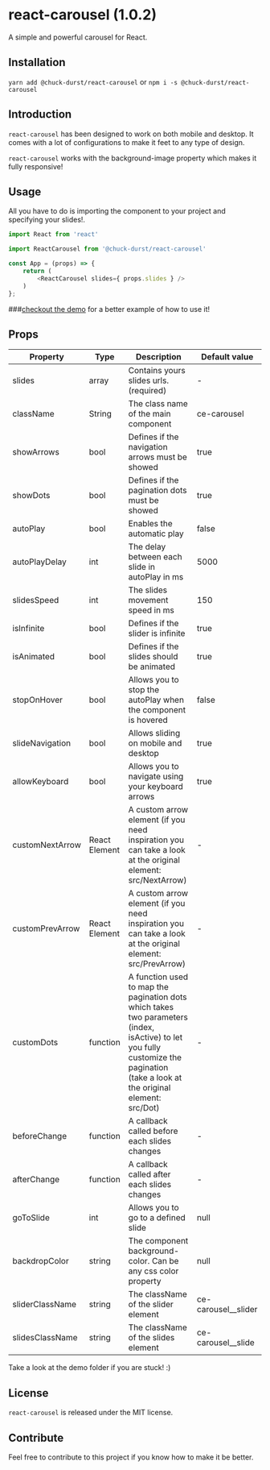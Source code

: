 # react-carousel (1.0.2)

A simple and powerful carousel for React.

## Installation

`yarn add @chuck-durst/react-carousel` or `npm i -s @chuck-durst/react-carousel`

## Introduction

`react-carousel` has been designed to work on both mobile and desktop. It comes with a lot of configurations to make it feet to any type of design. 

`react-carousel` works with the background-image property which makes it fully responsive!

## Usage

All you have to do is importing the component to your project and specifying your slides!.

``` js
import React from 'react'

import ReactCarousel from '@chuck-durst/react-carousel'

const App = (props) => {
	return (
		<ReactCarousel slides={ props.slides } />
	)
};

```


###[checkout the demo](https://chuck-durst.github.io/react-carousel/) for a better example of how to use it!


## Props


|    Property      | Type |          Description                                                                                                    | Default value |
| -------------    | ---- |          -----------                                                                                                    | ------------- |
|  slides          | array | Contains yours slides urls. (required)                                                                                 | -             |
|  className       | String | The class name of the main component                                                                                  | ce-carousel   |
|  showArrows      | bool | Defines if the navigation arrows must be showed                                                                         | true          |
|  showDots        | bool | Defines if the pagination dots must be showed                                                                           | true          |
|  autoPlay        | bool | Enables the automatic play                                                                                              | false         |
|  autoPlayDelay   | int  | The delay between each slide in autoPlay in ms                                                                          | 5000          |
|  slidesSpeed     | int  | The slides movement speed in ms                                                                                         | 150           |
|  isInfinite      | bool | Defines if the slider is infinite                                                                                       | true          |
|  isAnimated      | bool | Defines if the slides should be animated                                                                                | true          |
|  stopOnHover     | bool | Allows you to stop the autoPlay when the component is hovered                                                           | false         |
|  slideNavigation | bool | Allows sliding on mobile and desktop                                                                                    | true          |
|  allowKeyboard   | bool | Allows you to navigate using your keyboard arrows                                                                       | true          |
|  customNextArrow | React Element | A custom arrow element (if you need inspiration you can take a look at the original element: src/NextArrow)    | -             | 
|  customPrevArrow | React Element | A custom arrow element (if you need inspiration you can take a look at the original element: src/PrevArrow)    | -             | 
|  customDots      | function | A function used to map the pagination dots which takes two parameters (index, isActive) to let you fully customize the pagination (take a look at the original element: src/Dot) | - |
|  beforeChange    | function | A callback called before each slides changes                                                                        | -             |
|  afterChange     | function | A callback called after each slides changes                                                                         | -             |
|  goToSlide       | int  | Allows you to go to a defined slide                                                                                     | null          |
|  backdropColor   | string | The component background-color. Can be any css color property                                                         | null          |
|  sliderClassName | string | The className of the slider element                                                                                   | ce-carousel__slider |
|  slidesClassName | string | The className of the slides element                                                                                   | ce-carousel__slide  |

Take a look at the demo folder if you are stuck! :)


## License

`react-carousel` is released under the MIT license.


## Contribute

Feel free to contribute to this project if you know how to make it be better.
